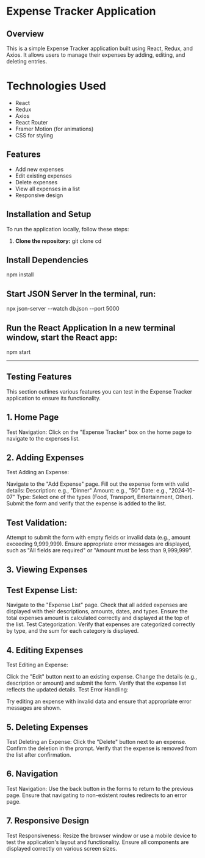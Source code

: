 # Expense Tracker Application

## Overview
This is a simple Expense Tracker application built using React, Redux, and Axios. It allows users to manage their expenses by adding, editing, and deleting entries. 

# Technologies Used
- React
- Redux
- Axios
- React Router
- Framer Motion (for animations)
- CSS for styling

## Features
- Add new expenses
- Edit existing expenses
- Delete expenses
- View all expenses in a list
- Responsive design

## Installation and Setup

To run the application locally, follow these steps:

1. **Clone the repository:**
git clone <repository-url> cd <repository-directory>

## Install Dependencies
npm install

## Start JSON Server In the terminal, run:
npx json-server --watch db.json --port 5000

## Run the React Application In a new terminal window, start the React app:
npm start

-------------------------------------------------------------------------------
## Testing Features
This section outlines various features you can test in the Expense Tracker application to ensure its functionality.

## 1. Home Page
Test Navigation: Click on the "Expense Tracker" box on the home page to navigate to the expenses list.
## 2. Adding Expenses
Test Adding an Expense:

Navigate to the "Add Expense" page.
Fill out the expense form with valid details:
Description: e.g., "Dinner"
Amount: e.g., "50"
Date: e.g., "2024-10-07"
Type: Select one of the types (Food, Transport, Entertainment, Other).
Submit the form and verify that the expense is added to the list.
## Test Validation:

Attempt to submit the form with empty fields or invalid data (e.g., amount exceeding 9,999,999).
Ensure appropriate error messages are displayed, such as "All fields are required" or "Amount must be less than 9,999,999".
## 3. Viewing Expenses
## Test Expense List:
Navigate to the "Expense List" page.
Check that all added expenses are displayed with their descriptions, amounts, dates, and types.
Ensure the total expenses amount is calculated correctly and displayed at the top of the list.
Test Categorization:
Verify that expenses are categorized correctly by type, and the sum for each category is displayed.
## 4. Editing Expenses
Test Editing an Expense:

Click the "Edit" button next to an existing expense.
Change the details (e.g., description or amount) and submit the form.
Verify that the expense list reflects the updated details.
Test Error Handling:

Try editing an expense with invalid data and ensure that appropriate error messages are shown.
## 5. Deleting Expenses
Test Deleting an Expense:
Click the "Delete" button next to an expense.
Confirm the deletion in the prompt.
Verify that the expense is removed from the list after confirmation.
## 6. Navigation
Test Navigation:
Use the back button in the forms to return to the previous page.
Ensure that navigating to non-existent routes redirects to an error page.
## 7. Responsive Design
Test Responsiveness:
Resize the browser window or use a mobile device to test the application's layout and functionality.
Ensure all components are displayed correctly on various screen sizes.

